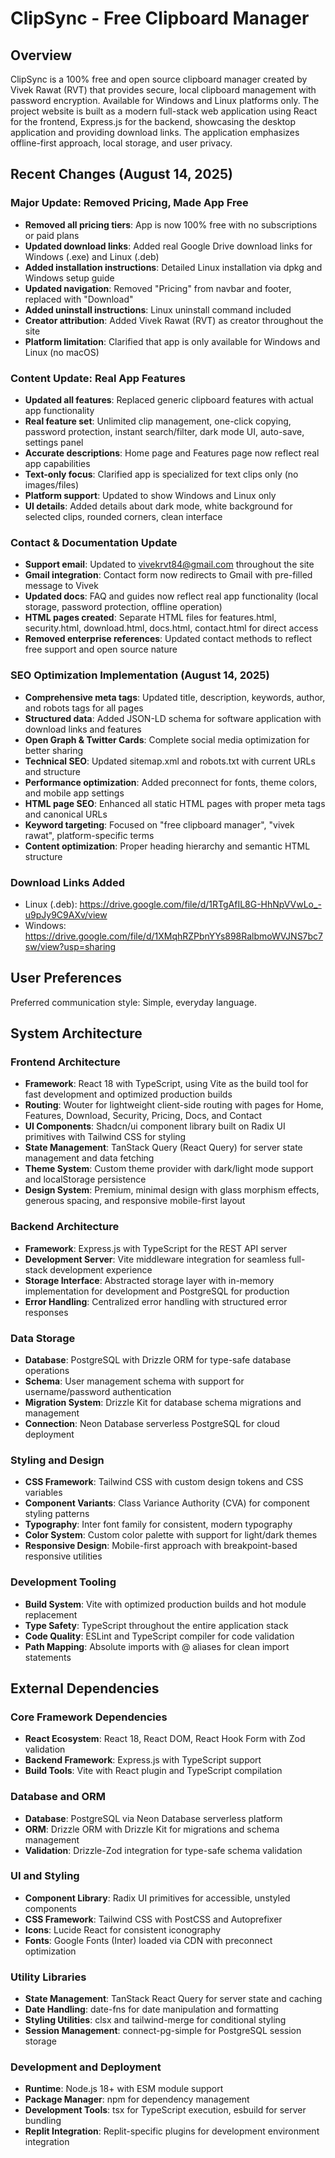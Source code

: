 # ClipSync - Free Clipboard Manager

## Overview

ClipSync is a 100% free and open source clipboard manager created by Vivek Rawat (RVT) that provides secure, local clipboard management with password encryption. Available for Windows and Linux platforms only. The project website is built as a modern full-stack web application using React for the frontend, Express.js for the backend, showcasing the desktop application and providing download links. The application emphasizes offline-first approach, local storage, and user privacy.

## Recent Changes (August 14, 2025)

### Major Update: Removed Pricing, Made App Free
- **Removed all pricing tiers**: App is now 100% free with no subscriptions or paid plans
- **Updated download links**: Added real Google Drive download links for Windows (.exe) and Linux (.deb)
- **Added installation instructions**: Detailed Linux installation via dpkg and Windows setup guide
- **Updated navigation**: Removed "Pricing" from navbar and footer, replaced with "Download"
- **Added uninstall instructions**: Linux uninstall command included
- **Creator attribution**: Added Vivek Rawat (RVT) as creator throughout the site
- **Platform limitation**: Clarified that app is only available for Windows and Linux (no macOS)

### Content Update: Real App Features
- **Updated all features**: Replaced generic clipboard features with actual app functionality
- **Real feature set**: Unlimited clip management, one-click copying, password protection, instant search/filter, dark mode UI, auto-save, settings panel
- **Accurate descriptions**: Home page and Features page now reflect real app capabilities
- **Text-only focus**: Clarified app is specialized for text clips only (no images/files)
- **Platform support**: Updated to show Windows and Linux only
- **UI details**: Added details about dark mode, white background for selected clips, rounded corners, clean interface

### Contact & Documentation Update
- **Support email**: Updated to vivekrvt84@gmail.com throughout the site
- **Gmail integration**: Contact form now redirects to Gmail with pre-filled message to Vivek
- **Updated docs**: FAQ and guides now reflect real app functionality (local storage, password protection, offline operation)
- **HTML pages created**: Separate HTML files for features.html, security.html, download.html, docs.html, contact.html for direct access
- **Removed enterprise references**: Updated contact methods to reflect free support and open source nature

### SEO Optimization Implementation (August 14, 2025)
- **Comprehensive meta tags**: Updated title, description, keywords, author, and robots tags for all pages
- **Structured data**: Added JSON-LD schema for software application with download links and features
- **Open Graph & Twitter Cards**: Complete social media optimization for better sharing
- **Technical SEO**: Updated sitemap.xml and robots.txt with current URLs and structure
- **Performance optimization**: Added preconnect for fonts, theme colors, and mobile app settings
- **HTML page SEO**: Enhanced all static HTML pages with proper meta tags and canonical URLs
- **Keyword targeting**: Focused on "free clipboard manager", "vivek rawat", platform-specific terms
- **Content optimization**: Proper heading hierarchy and semantic HTML structure

### Download Links Added
- Linux (.deb): https://drive.google.com/file/d/1RTgAfIL8G-HhNpVVwLo_-u9pJy9C9AXv/view
- Windows: https://drive.google.com/file/d/1XMqhRZPbnYYs898RalbmoWVJNS7bc7sw/view?usp=sharing

## User Preferences

Preferred communication style: Simple, everyday language.

## System Architecture

### Frontend Architecture
- **Framework**: React 18 with TypeScript, using Vite as the build tool for fast development and optimized production builds
- **Routing**: Wouter for lightweight client-side routing with pages for Home, Features, Download, Security, Pricing, Docs, and Contact
- **UI Components**: Shadcn/ui component library built on Radix UI primitives with Tailwind CSS for styling
- **State Management**: TanStack Query (React Query) for server state management and data fetching
- **Theme System**: Custom theme provider with dark/light mode support and localStorage persistence
- **Design System**: Premium, minimal design with glass morphism effects, generous spacing, and responsive mobile-first layout

### Backend Architecture
- **Framework**: Express.js with TypeScript for the REST API server
- **Development Server**: Vite middleware integration for seamless full-stack development experience
- **Storage Interface**: Abstracted storage layer with in-memory implementation for development and PostgreSQL for production
- **Error Handling**: Centralized error handling with structured error responses

### Data Storage
- **Database**: PostgreSQL with Drizzle ORM for type-safe database operations
- **Schema**: User management schema with support for username/password authentication
- **Migration System**: Drizzle Kit for database schema migrations and management
- **Connection**: Neon Database serverless PostgreSQL for cloud deployment

### Styling and Design
- **CSS Framework**: Tailwind CSS with custom design tokens and CSS variables
- **Component Variants**: Class Variance Authority (CVA) for component styling patterns
- **Typography**: Inter font family for consistent, modern typography
- **Color System**: Custom color palette with support for light/dark themes
- **Responsive Design**: Mobile-first approach with breakpoint-based responsive utilities

### Development Tooling
- **Build System**: Vite with optimized production builds and hot module replacement
- **Type Safety**: TypeScript throughout the entire application stack
- **Code Quality**: ESLint and TypeScript compiler for code validation
- **Path Mapping**: Absolute imports with @ aliases for clean import statements

## External Dependencies

### Core Framework Dependencies
- **React Ecosystem**: React 18, React DOM, React Hook Form with Zod validation
- **Backend Framework**: Express.js with TypeScript support
- **Build Tools**: Vite with React plugin and TypeScript compilation

### Database and ORM
- **Database**: PostgreSQL via Neon Database serverless platform
- **ORM**: Drizzle ORM with Drizzle Kit for migrations and schema management
- **Validation**: Drizzle-Zod integration for type-safe schema validation

### UI and Styling
- **Component Library**: Radix UI primitives for accessible, unstyled components
- **CSS Framework**: Tailwind CSS with PostCSS and Autoprefixer
- **Icons**: Lucide React for consistent iconography
- **Fonts**: Google Fonts (Inter) loaded via CDN with preconnect optimization

### Utility Libraries
- **State Management**: TanStack React Query for server state and caching
- **Date Handling**: date-fns for date manipulation and formatting
- **Styling Utilities**: clsx and tailwind-merge for conditional styling
- **Session Management**: connect-pg-simple for PostgreSQL session storage

### Development and Deployment
- **Runtime**: Node.js 18+ with ESM module support
- **Package Manager**: npm for dependency management
- **Development Tools**: tsx for TypeScript execution, esbuild for server bundling
- **Replit Integration**: Replit-specific plugins for development environment integration